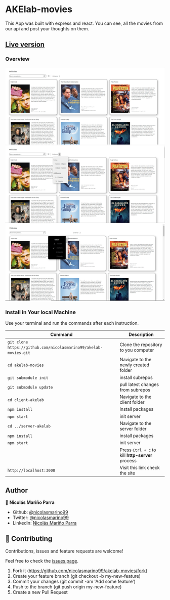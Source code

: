 # AKElab-movies

This App was built with express and react. You can see, all the movies from our api and post your thoughts on them.

## [Live version](https://AKElab-movies.herokuapp.com/)

### Overview

![Alt text](./imgs/img1.jpg)
![Alt text](./imgs/img2.jpg) 
![Alt text](./imgs/img3.jpg) 

### Install in Your local Machine


Use your terminal and run the commands after each instruction.

| Command                                             | Description                                           |
| --------------------------------------------------- | ----------------------------------------------------- |
| `git clone https://github.com/nicolasmarino99/akelab-movies.git` | Clone the repository to you computer                  |
| `cd akelab-movies`                                          | Navigate to the newly created folder                  |
| `git submodule init`                                       | install subrepos  |
| `git submodule update`                                         | pull latest changes from subrepos     |
| `cd client-akelab`                                         |  Navigate to the client folder      |
| `npm install`                                         | install packages     |
| `npm start`                                         | init server     |
| `cd ../server-akelab`                                         |  Navigate to the server folder      |
| `npm install`                                         | install packages     |
| `npm start`                                         | init server    |
|                                                | Press `Ctrl + c` to kill **http-server** process      |
| `http://localhost:3000`                             | Visit this link check the site                      |


## Author

:man: **Nicolás Mariño Parra**

- Github: [@nicolasmarino99](https://github.com/nicolasmarino99)
- Twitter: [@nicolasmarino99](https://twitter.com/nicolasmarino99)
- Linkedin: [Nicolás Mariño Parra](https://www.linkedin.com/in/nicol%C3%A1s-mari%C3%B1o-parra-45a707177/)

## 🤝 Contributing

Contributions, issues and feature requests are welcome!

Feel free to check the [issues page](https://github.com/nicolasmarino99/Phoom.git/issues).

1. Fork it (https://github.com/nicolasmarino99/akelab-movies/fork)
2. Create your feature branch (git checkout -b my-new-feature)
3. Commit your changes (git commit -am 'Add some feature')
4. Push to the branch (git push origin my-new-feature)
5. Create a new Pull Request




